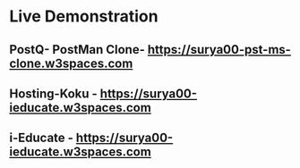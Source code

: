 # Live Demonstration
## PostQ- PostMan Clone- https://surya00-pst-ms-clone.w3spaces.com
## Hosting-Koku - https://surya00-ieducate.w3spaces.com
## i-Educate - https://surya00-ieducate.w3spaces.com
